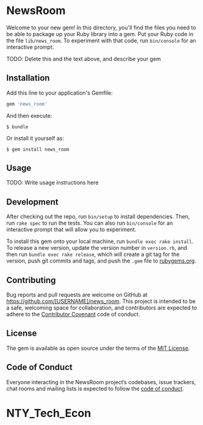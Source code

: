 # NewsRoom

Welcome to your new gem! In this directory, you'll find the files you need to be able to package up your Ruby library into a gem. Put your Ruby code in the file `lib/news_room`. To experiment with that code, run `bin/console` for an interactive prompt.

TODO: Delete this and the text above, and describe your gem

## Installation

Add this line to your application's Gemfile:

```ruby
gem 'news_room'
```

And then execute:

    $ bundle

Or install it yourself as:

    $ gem install news_room

## Usage

TODO: Write usage instructions here

## Development

After checking out the repo, run `bin/setup` to install dependencies. Then, run `rake spec` to run the tests. You can also run `bin/console` for an interactive prompt that will allow you to experiment.

To install this gem onto your local machine, run `bundle exec rake install`. To release a new version, update the version number in `version.rb`, and then run `bundle exec rake release`, which will create a git tag for the version, push git commits and tags, and push the `.gem` file to [rubygems.org](https://rubygems.org).

## Contributing

Bug reports and pull requests are welcome on GitHub at https://github.com/[USERNAME]/news_room. This project is intended to be a safe, welcoming space for collaboration, and contributors are expected to adhere to the [Contributor Covenant](http://contributor-covenant.org) code of conduct.

## License

The gem is available as open source under the terms of the [MIT License](https://opensource.org/licenses/MIT).

## Code of Conduct

Everyone interacting in the NewsRoom project’s codebases, issue trackers, chat rooms and mailing lists is expected to follow the [code of conduct](https://github.com/[USERNAME]/news_room/blob/master/CODE_OF_CONDUCT.md).
# NTY_Tech_Econ
